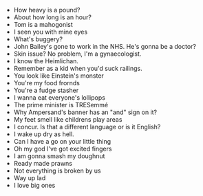 * How heavy is a pound?
* About how long is an hour?
* Tom is a mahogonist
* I seen you with mine eyes
* What's buggery?
* John Bailey's gone to work in the NHS. He's gonna be a doctor?
* Skin issue? No problem, I'm a gynaecologist.
* I know the Heimlichan.
* Remember as a kid when you'd suck railings.
* You look like Einstein's monster
* You're my food frornds
* You're a fudge stasher
* I wanna eat everyone's lollipops
* The prime minister is TRESemmé
* Why Ampersand's banner has an "and" sign on it?
* My feet smell like childrens play areas
* I concur. Is that a different language or is it English?
* I wake up dry as hell.
* Can I have a go on your little thing
* Oh my god I've got excited fingers
* I am gonna smash my doughnut
* Ready made prawns
* Not everything is broken by us
* Way up lad
* I love big ones
